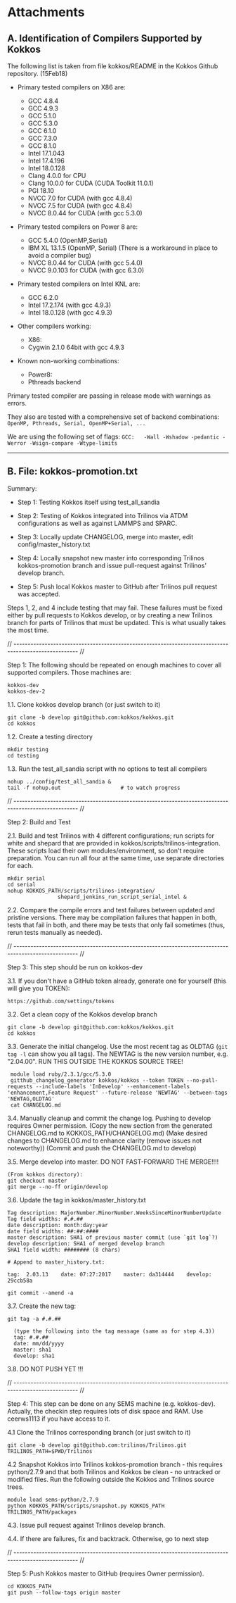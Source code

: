 # Attachments

## A. Identification of Compilers Supported by Kokkos

The following list is taken from file kokkos/README in the Kokkos Github repository. (15Feb18)

* Primary tested compilers on X86 are:
    * GCC 4.8.4
    * GCC 4.9.3
    * GCC 5.1.0
    * GCC 5.3.0
    * GCC 6.1.0
    * GCC 7.3.0
    * GCC 8.1.0
    * Intel 17.1.043
    * Intel 17.4.196
    * Intel 18.0.128
    * Clang 4.0.0 for CPU
    * Clang 10.0.0 for CUDA (CUDA Toolkit 11.0.1)
    * PGI 18.10
    * NVCC 7.0 for CUDA (with gcc 4.8.4)
    * NVCC 7.5 for CUDA (with gcc 4.8.4)
    * NVCC 8.0.44 for CUDA (with gcc 5.3.0)

* Primary tested compilers on Power 8 are:
    * GCC 5.4.0 (OpenMP,Serial)
    * IBM XL 13.1.5 (OpenMP, Serial) (There is a workaround in place to avoid a compiler bug)
    * NVCC 8.0.44 for CUDA (with gcc 5.4.0)
    * NVCC 9.0.103 for CUDA (with gcc 6.3.0)

* Primary tested compilers on Intel KNL are:
    * GCC 6.2.0
    * Intel 17.2.174 (with gcc 4.9.3)
    * Intel 18.0.128 (with gcc 4.9.3)

* Other compilers working:
    * X86:
    * Cygwin 2.1.0 64bit with gcc 4.9.3

* Known non-working combinations:
    *  Power8:
    *  Pthreads backend

Primary tested compiler are passing in release mode with warnings as errors.

They also are tested with a comprehensive set of backend combinations:
    ```OpenMP, Pthreads, Serial, OpenMP+Serial, ...```

We are using the following set of flags:
    ```GCC:   -Wall -Wshadow -pedantic -Werror -Wsign-compare -Wtype-limits```

----

## B.  File:  kokkos-promotion.txt

Summary:

- Step 1: Testing Kokkos itself using test_all_sandia

- Step 2: Testing of Kokkos integrated into Trilinos via ATDM configurations as well as against LAMMPS and SPARC. 

- Step 3: Locally update CHANGELOG, merge into master, edit config/master_history.txt

- Step 4: Locally snapshot new master into corresponding Trilinos kokkos-promotion branch and issue pull-request against Trilinos' develop branch.

- Step 5: Push local Kokkos master to GitHub after Trilinos pull request was accepted.

Steps 1, 2, and 4 include testing that may fail. These failures must be fixed either by pull requests to Kokkos develop, or by creating a new Trilinos branch for parts of Trilinos that must be updated. This is what usually takes the most time.

// ----------------------------------------------------------------------------------------------------- //

Step 1: The following should be repeated on enough machines to cover all
supported compilers. Those machines are:

    kokkos-dev
    kokkos-dev-2

  1.1. Clone kokkos develop branch (or just switch to it)

    git clone -b develop git@github.com:kokkos/kokkos.git
    cd kokkos

  1.2. Create a testing directory

    mkdir testing
    cd testing

  1.3. Run the test_all_sandia script with no options to test all compilers

    nohup ../config/test_all_sandia &
    tail -f nohup.out                   # to watch progress

// ----------------------------------------------------------------------------------------------------- //

Step 2: Build and Test

  2.1. Build and test Trilinos with 4 different configurations; run scripts for white and shepard that are provided in kokkos/scripts/trilinos-integration. These scripts load their own modules/environment, so don't require preparation. You can run all four at the same time, use separate directories for each.

    mkdir serial
    cd serial
    nohup KOKKOS_PATH/scripts/trilinos-integration/
                    shepard_jenkins_run_script_serial_intel &

  2.2. Compare the compile errors and test failures between updated and pristine versions. There may be compilation failures that happen in both, tests that fail in both, and there may be tests that only fail sometimes (thus, rerun tests manually as needed).

// ----------------------------------------------------------------------------------------------------- //

Step 3: This step should be run on kokkos-dev

  3.1. If you don't have a GitHub token already, generate one for yourself (this will give you TOKEN):

    https://github.com/settings/tokens

  3.2. Get a clean copy of the Kokkos develop branch

    git clone -b develop git@github.com:kokkos/kokkos.git
    cd kokkos

  3.3. Generate the initial changelog. Use the most recent tag as OLDTAG (`git tag -l` can show you all tags). The NEWTAG is the new version number, e.g. "2.04.00". RUN THIS OUTSIDE THE KOKKOS SOURCE TREE!

     module load ruby/2.3.1/gcc/5.3.0
     gitthub_changelog_generator kokkos/kokkos --token TOKEN --no-pull-requests --include-labels 'InDevelop' --enhancement-labels 'enhancement,Feature Request' --future-release 'NEWTAG' --between-tags 'NEWTAG,OLDTAG'
     cat CHANGELOG.md

  3.4. Manually cleanup and commit the change log. Pushing to develop requires Owner permission.
       (Copy the new section from the generated CHANGELOG.md to KOKKOS_PATH/CHANGELOG.md)
       (Make desired changes to CHANGELOG.md to enhance clarity (remove issues not noteworthy))
       (Commit and push the CHANGELOG.md to develop)

  3.5. Merge develop into master. DO NOT FAST-FORWARD THE MERGE!!!!

    (From kokkos directory):
    git checkout master
    git merge --no-ff origin/develop

  3.6. Update the tag in kokkos/master_history.txt

    Tag description: MajorNumber.MinorNumber.WeeksSinceMinorNumberUpdate
    Tag field widths: #.#.##
    date description: month:day:year
    date field widths: ##:##:####
    master description: SHA1 of previous master commit (use `git log`?)
    develop description: SHA1 of merged develop branch
    SHA1 field width: ######## (8 chars)
    
    # Append to master_history.txt:
    
    tag:  2.03.13    date: 07:27:2017    master: da314444    develop: 29ccb58a
    
    git commit --amend -a


  3.7. Create the new tag:

    git tag -a #.#.##
    
      (type the following into the tag message (same as for step 4.3))
      tag: #.#.##
      date: mm/dd/yyyy
      master: sha1
      develop: sha1

  3.8. DO NOT PUSH YET !!!

// ----------------------------------------------------------------------------------------------------- //

Step 4: This step can be done on any SEMS machine (e.g. kokkos-dev). Actually, the checkin step requires lots of disk space and RAM. Use ceerws1113 if you have access to it.

  4.1 Clone the Trilinos corresponding branch (or just switch to it)

    git clone -b develop git@github.com:trilinos/Trilinos.git
    TRILINOS_PATH=$PWD/Trilinos

  4.2 Snapshot Kokkos into Trilinos kokkos-promotion branch - this requires python/2.7.9 and that both Trilinos and Kokkos be clean - no untracked or modified files. Run the following outside the Kokkos and Trilinos source trees.

    module load sems-python/2.7.9
    python KOKKOS_PATH/scripts/snapshot.py KOKKOS_PATH TRILINOS_PATH/packages

  4.3. Issue pull request against Trilinos develop branch.

  4.4. If there are failures, fix and backtrack. Otherwise, go to next step

// ----------------------------------------------------------------------------------------------------- //

Step 5: Push Kokkos master to GitHub (requires Owner permission).

    cd KOKKOS_PATH
    git push --follow-tags origin master
